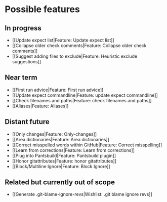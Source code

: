 # Possible features

## In progress

* [[Update expect list|Feature: Update expect list]]
* [[Collapse older check comments|Feature: Collapse older check comments]]
* [[Suggest adding files to exclude|Feature: Heuristic exclude suggestions]]

## Near term

* [[First run advice|Feature: First run advice]]
* [[Update expect commandline|Feature: update expect commandline]]
* [[Check filenames and paths|Feature: check filenames and paths]]
* [[Aliases|Feature: Aliases]]

## Distant future

* [[Only changes|Feature: Only-changes]]
* [[Area dictionaries|Feature: Area dictionaries]]
* [[Correct misspelled words within GitHub|Feature: Correct misspelling]]
* [[Learn from corrections|Feature: Learn from corrections]]
* [[Plug into Pantsbuild|Feature: Pantsbuild plugin]]
* [[Honor gitattributes|Feature: honor gitattributes]]
* [[Block/Multiline Ignore|Feature: Block Ignore]]

## Related but currently out of scope

* [[Generate .git-blame-ignore-revs|Wishlist: .git blame ignore revs]]